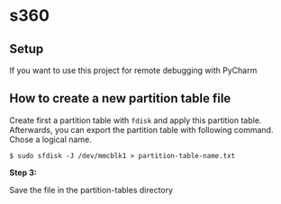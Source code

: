 # s360



## Setup

If you want to use this project for remote debugging with PyCharm


## How to create a new partition table file

Create first a partition table with `fdisk` and apply this partition table.
Afterwards, you can export the partition table with following command.
Chose a logical name.

```shell 
$ sudo sfdisk -J /dev/mmcblk1 > partition-table-name.txt
```

**Step 3:**

Save the file in the partition-tables directory